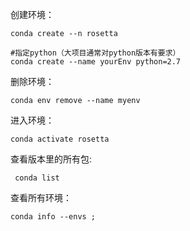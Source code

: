 创建环境：

    conda create --n rosetta   
    
    #指定python（大项目通常对python版本有要求）
    conda create --name yourEnv python=2.7

删除环境：  

    conda env remove --name myenv 
    

进入环境：

    conda activate rosetta 


查看版本里的所有包:

     conda list  


查看所有环境：  

    conda info --envs ;
